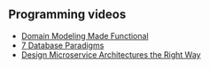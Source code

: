 ## Programming videos

- [Domain Modeling Made Functional](https://www.youtube.com/watch?v=1pSH8kElmM4)
- [7 Database Paradigms](https://www.youtube.com/watch?v=W2Z7fbCLSTw)
- [Design Microservice Architectures the Right Way](https://www.youtube.com/watch\?v\=j6ow-UemzBc)
